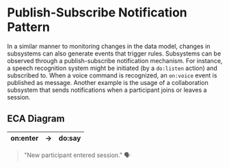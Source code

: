 # Publish-Subscribe Notification Pattern

In a similar manner to monitoring changes in the data model, changes in subsystems can also generate events that trigger rules. Subsystems can be observed through a publish-subscribe notification mechanism. For instance, a speech recognition system might be initiated (by a `do:listen` action) and subscribed to. When a voice command is recognized, an `on:voice` event is published as message. Another example is the usage of a collaboration subsystem that sends notifications when a participant joins or leaves a session.

## ECA Diagram

| on:enter	| →	| do:say | 
|---|---|---|
> "New participant entered session." 🗣
